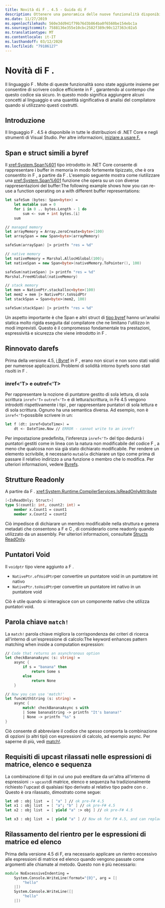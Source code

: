 ```yaml
---
title: Novità di F . 4.5 - Guida di F
description: Ottenere una panoramica delle nuove funzionalità disponibili in F .
ms.date: 11/27/2019
ms.openlocfilehash: 560e3dd941f79b76d3b864ba0f6560be154ebc1a
ms.sourcegitcommit: 7588136e355e10cbc2582f389c90c127363c02a5
ms.translationtype: MT
ms.contentlocale: it-IT
ms.lasthandoff: 03/12/2020
ms.locfileid: "79186127"
---
```

# <a name="whats-new-in-f-45"></a>Novità di F .

Il linguaggio F . Molte di queste funzionalità sono state aggiunte insieme per consentire di scrivere codice efficiente in F , garantendo al contempo che questo codice sia sicuro. In questo modo significa aggiungere alcuni concetti al linguaggio e una quantità significativa di analisi del compilatore quando si utilizzano questi costrutti.

## <a name="get-started"></a>Introduzione

Il linguaggio F . 4.5 è disponibile in tutte le distribuzioni di .NET Core e negli strumenti di Visual Studio. Per altre informazioni, [iniziare a usare F.](../get-started/index.md)

## <a name="span-and-byref-like-structs"></a>Span e struct simili a byref

Il <xref:System.Span%601> tipo introdotto in .NET Core consente di rappresentare i buffer in memoria in modo fortemente tipizzato, che è ora consentito in F , a partire da F . L'esempio seguente mostra come riutilizzare una <xref:System.Span%601> funzione che opera su un con diverse rappresentazioni del buffer:The following example shows how you can re-use a function operating on a with different buffer representations:

```fsharp
let safeSum (bytes: Span<byte>) =
    let mutable sum = 0
    for i in 0 .. bytes.Length - 1 do
        sum <- sum + int bytes.[i]
    sum

// managed memory
let arrayMemory = Array.zeroCreate<byte>(100)
let arraySpan = new Span<byte>(arrayMemory)

safeSum(arraySpan) |> printfn "res = %d"

// native memory
let nativeMemory = Marshal.AllocHGlobal(100);
let nativeSpan = new Span<byte>(nativeMemory.ToPointer(), 100)

safeSum(nativeSpan) |> printfn "res = %d"
Marshal.FreeHGlobal(nativeMemory)

// stack memory
let mem = NativePtr.stackalloc<byte>(100)
let mem2 = mem |> NativePtr.toVoidPtr
let stackSpan = Span<byte>(mem2, 100)

safeSum(stackSpan) |> printfn "res = %d"
```

Un aspetto importante è che Span e altri struct di [tipo byref](../language-reference/structures.md#byreflike-structs) hanno un'analisi statica molto rigida eseguita dal compilatore che ne limitano l'utilizzo in modi imprevisti. Questo è il compromesso fondamentale tra prestazioni, espressività e sicurezza che viene introdotto in F .

## <a name="revamped-byrefs"></a>Rinnovato darefs

Prima della versione 4.5, [i Byref](../language-reference/byrefs.md) in F , erano non sicuri e non sono stati validi per numerose applicazioni. Problemi di solidità intorno byrefs sono stati risolti in F .

### <a name="inreft-and-outreft"></a>inref<'T> e outref<'T>

Per rappresentare la nozione di puntatore gestito di sola lettura, di sola scrittura `inref<'T>` `outref<'T>` e di lettura/scrittura, in Fè 4.5 vengono introdotti rispettivamente i tipi , per rappresentare puntatori di sola lettura e di sola scrittura. Ognuno ha una semantica diversa. Ad esempio, non è `inref<'T>`possibile scrivere in un:

```fsharp
let f (dt: inref<DateTime>) =
    dt <- DateTime.Now // ERROR - cannot write to an inref!
```

Per impostazione predefinita, l'inferenza `inref<'T>` del tipo dedurrà i puntatori gestiti come in linea con la natura non modificabile del codice F , a meno che qualcosa non sia già stato dichiarato modificabile. Per rendere un elemento scrivibile, è necessario `mutable` dichiarare un tipo come prima di passare il relativo indirizzo a una funzione o membro che lo modifica. Per ulteriori informazioni, vedere [Byrefs](../language-reference/byrefs.md).

## <a name="readonly-structs"></a>Strutture Readonly

A partire da F . <xref:System.Runtime.CompilerServices.IsReadOnlyAttribute>

```fsharp
[<IsReadOnly; Struct>]
type S(count1: int, count2: int) =
    member x.Count1 = count1
    member x.Count2 = count2
```

Ciò impedisce di dichiarare un membro modificabile nella struttura e genera metadati che consentono a F e C , di considerarlo come readonly quando utilizzato da un assembly. Per ulteriori informazioni, consultate [Structs ReadOnly](../language-reference/structures.md#readonly-structs).

## <a name="void-pointers"></a>Puntatori Void

Il `voidptr` tipo viene aggiunto a F .

* `NativePtr.ofVoidPtr`per convertire un puntatore void in un puntatore int nativo
* `NativePtr.toVoidPtr`per convertire un puntatore int nativo in un puntatore void

Ciò è utile quando si interagisce con un componente nativo che utilizza puntatori void.

## <a name="the-match-keyword"></a>Parola chiave `match!`

La `match!` parola chiave migliora la corrispondenza dei criteri di ricerca all'interno di un'espressione di calcolo:The keyword enhances pattern matching when inside a computation expression:

```fsharp
// Code that returns an asynchronous option
let checkBananaAsync (s: string) =
    async {
        if s = "banana" then
            return Some s
        else
            return None
    }

// Now you can use 'match!'
let funcWithString (s: string) =
    async {
        match! checkBananaAsync s with
        | Some bananaString -> printfn "It's banana!"
        | None -> printfn "%s" s
}
```

Ciò consente di abbreviare il codice che spesso comporta la combinazione di opzioni (o altri tipi) con espressioni di calcolo, ad esempio async. Per saperne di più, vedi [match!](../language-reference/computation-expressions.md#match).

## <a name="relaxed-upcasting-requirements-in-array-list-and-sequence-expressions"></a>Requisiti di upcast rilassati nelle espressioni di matrice, elenco e sequenza

La combinazione di tipi in cui uno può ereditare da un'altra all'interno di espressioni `:>` `upcast`di matrice, elenco e sequenza ha tradizionalmente richiesto l'upcast di qualsiasi tipo derivato al relativo tipo padre con o . Questo è ora rilassato, dimostrato come segue:

```fsharp
let x0 : obj list  = [ "a" ] // ok pre-F# 4.5
let x1 : obj list  = [ "a"; "b" ] // ok pre-F# 4.5
let x2 : obj list  = [ yield "a" :> obj ] // ok pre-F# 4.5

let x3 : obj list  = [ yield "a" ] // Now ok for F# 4.5, and can replace x2
```

## <a name="indentation-relaxation-for-array-and-list-expressions"></a>Rilassamento del rientro per le espressioni di matrice ed elenco

Prima della versione 4.5 di F, era necessario applicare un rientro eccessivo alle espressioni di matrice ed elenco quando vengono passate come argomenti alle chiamate al metodo. Questo non è più necessario:

```fsharp
module NoExcessiveIndenting =
    System.Console.WriteLine(format="{0}", arg = [|
        "hello"
    |])
    System.Console.WriteLine([|
        "hello"
    |])
```
